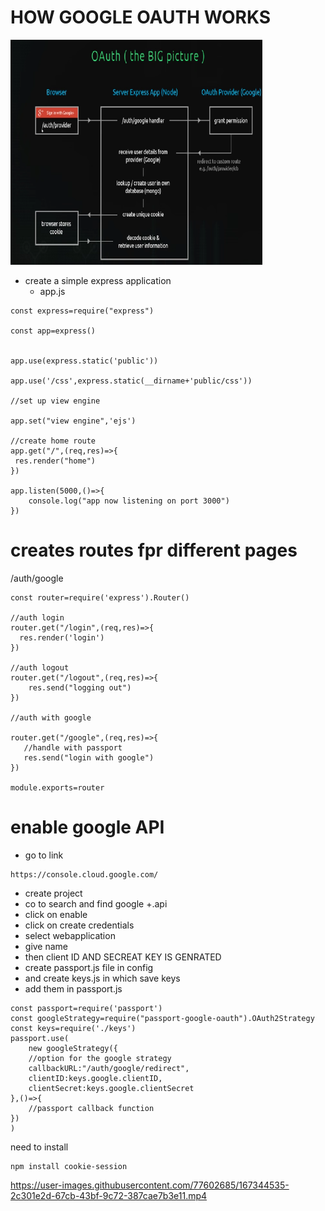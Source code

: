 # HOW GOOGLE OAUTH WORKS

<img src="./IMAGES/AUTH1.png" alt="MarineGEO circle logo" style="height:360px; width:80%;"/>

* create a simple express application
    * app.js
```
const express=require("express")

const app=express()


app.use(express.static('public'))

app.use('/css',express.static(__dirname+'public/css'))

//set up view engine

app.set("view engine",'ejs')

//create home route
app.get("/",(req,res)=>{
 res.render("home")
})

app.listen(5000,()=>{
    console.log("app now listening on port 3000")
})
```

# creates routes fpr different pages

/auth/google

```
const router=require('express').Router()

//auth login
router.get("/login",(req,res)=>{
  res.render('login')
})

//auth logout
router.get("/logout",(req,res)=>{
    res.send("logging out")
})

//auth with google

router.get("/google",(req,res)=>{
   //handle with passport
   res.send("login with google")
})

module.exports=router
```

# enable google API

* go to link 

```
https://console.cloud.google.com/
```

* create project
* co to search and find google +.api
* click on enable
* click on create credentials
* select webapplication
* give name
* then client ID AND SECREAT KEY IS GENRATED
*  create passport.js file in config
* and create keys.js in which save keys
* add them in passport.js

```
const passport=require('passport')
const googleStrategy=require("passport-google-oauth").OAuth2Strategy
const keys=require('./keys')
passport.use(
    new googleStrategy({
    //option for the google strategy
    callbackURL:"/auth/google/redirect",
    clientID:keys.google.clientID,
    clientSecret:keys.google.clientSecret 
},()=>{
    //passport callback function 
})
)

```

need to install 

```
npm install cookie-session
```
https://user-images.githubusercontent.com/77602685/167344535-2c301e2d-67cb-43bf-9c72-387cae7b3e11.mp4
